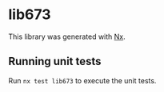 # lib673

This library was generated with [Nx](https://nx.dev).

## Running unit tests

Run `nx test lib673` to execute the unit tests.
